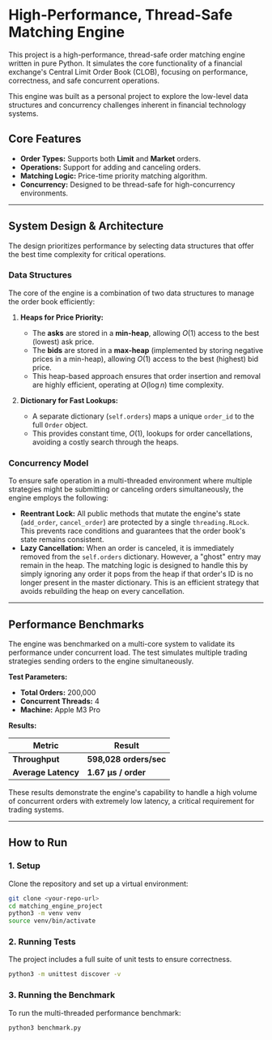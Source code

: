 # High-Performance, Thread-Safe Matching Engine

This project is a high-performance, thread-safe order matching engine written in pure Python. It simulates the core functionality of a financial exchange's Central Limit Order Book (CLOB), focusing on performance, correctness, and safe concurrent operations.

This engine was built as a personal project to explore the low-level data structures and concurrency challenges inherent in financial technology systems.

## Core Features
- **Order Types:** Supports both **Limit** and **Market** orders.
- **Operations:** Support for adding and canceling orders.
- **Matching Logic:** Price-time priority matching algorithm.
- **Concurrency:** Designed to be thread-safe for high-concurrency environments.

---

## System Design & Architecture

The design prioritizes performance by selecting data structures that offer the best time complexity for critical operations.

### Data Structures

The core of the engine is a combination of two data structures to manage the order book efficiently:

1.  **Heaps for Price Priority:**
    * The **asks** are stored in a **min-heap**, allowing $O(1)$ access to the best (lowest) ask price.
    * The **bids** are stored in a **max-heap** (implemented by storing negative prices in a min-heap), allowing $O(1)$ access to the best (highest) bid price.
    * This heap-based approach ensures that order insertion and removal are highly efficient, operating at $O(\log n)$ time complexity.

2.  **Dictionary for Fast Lookups:**
    * A separate dictionary (`self.orders`) maps a unique `order_id` to the full `Order` object.
    * This provides constant time, $O(1)$, lookups for order cancellations, avoiding a costly search through the heaps.

### Concurrency Model

To ensure safe operation in a multi-threaded environment where multiple strategies might be submitting or canceling orders simultaneously, the engine employs the following:

* **Reentrant Lock:** All public methods that mutate the engine's state (`add_order`, `cancel_order`) are protected by a single `threading.RLock`. This prevents race conditions and guarantees that the order book's state remains consistent.
* **Lazy Cancellation:** When an order is canceled, it is immediately removed from the `self.orders` dictionary. However, a "ghost" entry may remain in the heap. The matching logic is designed to handle this by simply ignoring any order it pops from the heap if that order's ID is no longer present in the master dictionary. This is an efficient strategy that avoids rebuilding the heap on every cancellation.

---

## Performance Benchmarks

The engine was benchmarked on a multi-core system to validate its performance under concurrent load. The test simulates multiple trading strategies sending orders to the engine simultaneously.

**Test Parameters:**
- **Total Orders:** 200,000
- **Concurrent Threads:** 4
- **Machine:** Apple M3 Pro

**Results:**

| Metric                 | Result                 |
| ---------------------- | ---------------------- |
| **Throughput** | **598,028 orders/sec** |
| **Average Latency** | **1.67 µs / order** |

These results demonstrate the engine's capability to handle a high volume of concurrent orders with extremely low latency, a critical requirement for trading systems.

---

## How to Run

### 1. Setup

Clone the repository and set up a virtual environment:

```bash
git clone <your-repo-url>
cd matching_engine_project
python3 -m venv venv
source venv/bin/activate
```

### 2. Running Tests

The project includes a full suite of unit tests to ensure correctness.

```bash
python3 -m unittest discover -v
```

### 3. Running the Benchmark

To run the multi-threaded performance benchmark:

```bash
python3 benchmark.py
```
